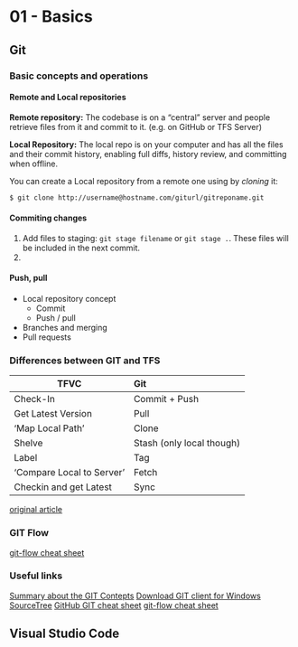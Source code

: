 # 01 - Basics

## Git

### Basic concepts and operations
#### Remote and Local repositories

**Remote repository:** The codebase is on a “central” server and people retrieve files from it and commit to it. (e.g. on GitHub or TFS Server)

**Local Repository:** The local repo is on your computer and has all the files and their commit history, enabling full diffs, history review, and committing when offline. 

You can create a Local repository from a remote one using by *cloning* it:
```sh
$ git clone http://username@hostname.com/giturl/gitreponame.git
```

#### Commiting changes

1. Add files to staging: ```git stage filename``` or ```git stage .```. These files will be included in the next commit.
2. 

#### Push, pull

#### 
 - Local repository concept
    - Commit
    - Push / pull
 - Branches and merging
 - Pull requests


### Differences between GIT and TFS
 
|TFVC	                    |Git|
|---------------------------|:--|
| Check-In	                |Commit + Push|
| Get Latest Version	    |Pull|
| ‘Map Local Path’	        |Clone|
| Shelve	                |Stash (only local though)|
| Label	                    |Tag|
| ‘Compare Local to Server’	|Fetch|
| Checkin and get Latest	|Sync|
[original article](https://wilsonmar.github.io/tfs-vs-github/)

### GIT Flow
[git-flow cheat sheet](https://danielkummer.github.io/git-flow-cheatsheet/)

### Useful links
[Summary about the GIT Contepts](https://www.intertech.com/Blog/introduction-to-git-concepts/)
[Download GIT client for Windows](https://git-scm.com/download/win)
[SourceTree](https://www.sourcetreeapp.com/)
[GitHub GIT cheat sheet](https://services.github.com/on-demand/downloads/github-git-cheat-sheet.pdf)
[git-flow cheat sheet](https://danielkummer.github.io/git-flow-cheatsheet/)


## Visual Studio Code
